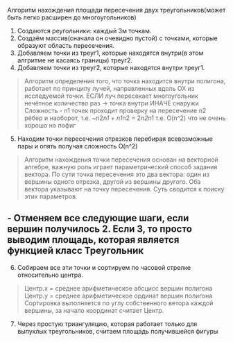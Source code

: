 Алгоритм нахождения площади пересечения двух треугольников(может быть легко расширен до многоугольников)

1. Создаются реугольники: каждый 3м точкам.
2. Создаём массив(сначала он очевидно пустой) с точками, которые образуют область пересечения.
3. Добавляем точки из треуг1, которые находятся внутри(в этом алгритме не касаясь границы) треуг2.
4. Добавляем точки из треуг2, которые находятся внутри треуг1.

>Алгоритм определения того, что точка находится внутри полигона, работает по принципу лучей, направленных вдоль ОХ из исследуемой точки.
>ЕСЛИ луч пересекает многоугольник нечётное количество раз -> точка внутри ИНАЧЕ снаружи
>Сложность - n1 точек проходит проверку на пересечение n2 рёбер и наоборот, т.е. ~n2*n1 + n1*n2 = 2*n2*n1 т.е. O(n^2) что не очень хорошо но пофиг

5. Находим точки пересечения отрезков перебирая всевозможные пары и опять получая сложность O(n^2)

>Алгоритм нахождения точки пересечения основан на векторной алгебре, важную роль играет параметрический способ задания вектора.
>По сути точка пересечения это два вектора: один из вершины одного отрезка, другой из вершины другого. Оба вектора указывают на точку пересечения.
>Суть сводится к поиску этих параметров.

## - __Отменяем__ все следующие шаги, если вершин получилось 2. Если 3, то просто выводим площадь, которая является функцией класс Треугольник

6. Собираем все эти точки и сортируем по часовой стрелке относительно центра.

>Центр.х = среднее арифметическое абсцисс вершин полигона
>Центр.у = среднее арифметическое ординат вершин полигона
>Сортировка выполняется по углу собственного ветора каждой вершины, за начало координат считает Центр.

7. Через простую триангуляцию, которая работает только для выпуклых треугольников, считаем площадь получившейся фигуры


